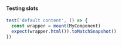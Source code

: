 #### Testing slots

```js
test('default content', () => {
  const wrapper = mount(MyComponent)
  expect(wrapper.html()).toMatchSnapshot()
})
```


<aside class="notes">
</aside>
